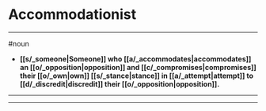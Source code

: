 # Accommodationist
---
#noun
- **[[s/_someone|Someone]] who [[a/_accommodates|accommodates]] an [[o/_opposition|opposition]] and [[c/_compromises|compromises]] their [[o/_own|own]] [[s/_stance|stance]] in [[a/_attempt|attempt]] to [[d/_discredit|discredit]] their [[o/_opposition|opposition]].**
---
---
